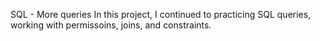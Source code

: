 SQL - More queries In this project, I continued to practicing SQL queries, working with permissoins, joins, and constraints.


